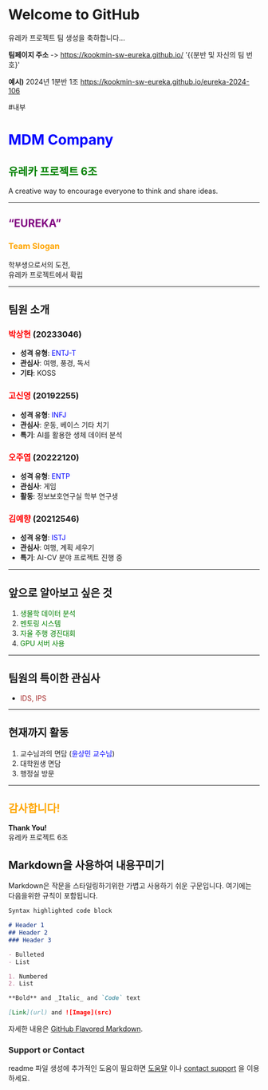 



# Welcome to GitHub

유레카 프로젝트 팀 생성을 축하합니다...

**팀페이지 주소** -> https://kookmin-sw-eureka.github.io/ '{{분반 및 자신의 팀 번호}'

**예시)** 2024년 1분반 1조  https://kookmin-sw-eureka.github.io/eureka-2024-106

#내부
# <span style="color:blue;">MDM Company</span>

## <span style="color:green;">유레카 프로젝트 6조</span>  
A creative way to encourage everyone to think and share ideas.

---

## <span style="color:purple;">“EUREKA”</span>  
### <span style="color:orange;">Team Slogan</span>  
학부생으로서의 도전,  
유레카 프로젝트에서 확립  

---

## 팀원 소개  

### <span style="color:red;">박상현</span> (20233046)  
- **성격 유형**: <span style="color:blue;">ENTJ-T</span>  
- **관심사**: 여행, 풍경, 독서  
- **기타**: KOSS  

### <span style="color:red;">고신영</span> (20192255)  
- **성격 유형**: <span style="color:blue;">INFJ</span>  
- **관심사**: 운동, 베이스 기타 치기  
- **특기**: AI를 활용한 생체 데이터 분석  

### <span style="color:red;">오주엽</span> (20222120)  
- **성격 유형**: <span style="color:blue;">ENTP</span>  
- **관심사**: 게임  
- **활동**: 정보보호연구실 학부 연구생  

### <span style="color:red;">김예향</span> (20212546)  
- **성격 유형**: <span style="color:blue;">ISTJ</span>  
- **관심사**: 여행, 계획 세우기  
- **특기**: AI-CV 분야 프로젝트 진행 중  

---

## 앞으로 알아보고 싶은 것  

1. <span style="color:green;">생물학 데이터 분석</span>  
2. <span style="color:green;">멘토링 시스템</span>  
3. <span style="color:green;">자율 주행 경진대회</span>  
4. <span style="color:green;">GPU 서버 사용</span>  

---

## 팀원의 특이한 관심사  

- <span style="color:brown;">IDS, IPS</span>  

---

## 현재까지 활동  

1. 교수님과의 면담 (<span style="color:blue;">윤상민 교수님</span>)  
2. 대학원생 면담  
3. 행정실 방문  

---

## <span style="color:orange;">감사합니다!</span>  
**Thank You!**  
유레카 프로젝트 6조





## Markdown을 사용하여 내용꾸미기

Markdown은 작문을 스타일링하기위한 가볍고 사용하기 쉬운 구문입니다. 여기에는 다음을위한 규칙이 포함됩니다.

```markdown
Syntax highlighted code block

# Header 1
## Header 2
### Header 3

- Bulleted
- List

1. Numbered
2. List

**Bold** and _Italic_ and `Code` text

[Link](url) and ![Image](src)
```

자세한 내용은 [GitHub Flavored Markdown](https://guides.github.com/features/mastering-markdown/).

### Support or Contact

readme 파일 생성에 추가적인 도움이 필요하면 [도움말](https://help.github.com/articles/about-readmes/) 이나 [contact support](https://github.com/contact) 을 이용하세요.
